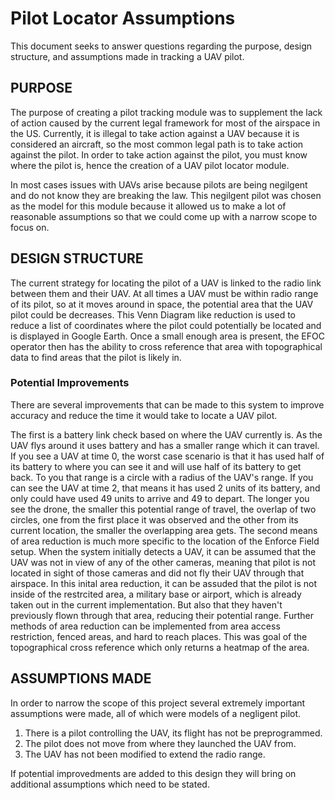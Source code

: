 # Pilot Locator Assumptions

This document seeks to answer questions regarding the purpose, design structure,
and assumptions made in tracking a UAV pilot.

## PURPOSE
The purpose of creating a pilot tracking module was to supplement the lack of
action caused by the current legal framework for most of the airspace in the US.
Currently, it is illegal to take action against a UAV because it is considered
an aircraft, so the most common legal path is to take action against the
pilot. In order to take action against the pilot, you must know where the
pilot is, hence the creation of a UAV pilot locator module. 

In most cases issues with UAVs arise because pilots are being negilgent and
do not know they are breaking the law. This negilgent pilot was chosen as the
model for this module because it allowed us to make a lot of reasonable
assumptions so that we could come up with a narrow scope to focus on.

## DESIGN STRUCTURE
The current strategy for locating the pilot of a UAV is linked to the radio link
between them and their UAV. At all times a UAV must be within radio range of its
pilot, so at it moves around in space, the potential area that the UAV pilot
could be decreases. This Venn Diagram like reduction is used to reduce a list of
coordinates where the pilot could potentially be located and is displayed in
Google Earth. Once a small enough area is present, the EFOC operator then has
the ability to cross reference that area with topographical data to find areas
that the pilot is likely in.

### Potential Improvements
There are several improvements that can be made to this system to improve
accuracy and reduce the time it would take to locate a UAV pilot. 

The first is a battery link check based on where the UAV currently is. As the
UAV flys around it uses battery and has a smaller range which it can travel. If 
you see a UAV at time 0, the worst case scenario is that it has used half of its
battery to where you can see it and will use half of its battery to get back.
To you that range is a circle with a radius of the UAV's range. If you can see
the UAV at time 2, that means it has used 2 units of its battery, and only could
have used 49 units to arrive and 49 to depart. The longer you see the drone, the
smaller this potential range of travel, the overlap of two circles, one from the
first place it was observed and the other from its current location, the smaller
the overlapping area gets.
The second means of area reduction is much more specific to the location of the
Enforce Field setup. When the system initially detects a UAV, it can be assumed
that the UAV was not in view of any of the other cameras, meaning that pilot
is not located in sight of those cameras and did not fly their UAV through that
airspace. In this inital area reduction, it can be assuded that the pilot is not
inside of the restrcited area, a military base or airport, which is already
taken out in the current implementation. But also that they haven't previously
flown through that area, reducing their potential range.
Further methods of area reduction can be implemented from area access
restriction, fenced areas, and hard to reach places. This was goal of the
topographical cross reference which only returns a heatmap of the area.

## ASSUMPTIONS MADE
In order to narrow the scope of this project several extremely important
assumptions were made, all of which were models of a negligent pilot. 
1) There is a pilot controlling the UAV, its flight has not be preprogrammed.
2) The pilot does not move from where they launched the UAV from.
3) The UAV has not been modified to extend the radio range. 

If potential improvedments are added to this design they will bring on
additional assumptions which need to be stated.